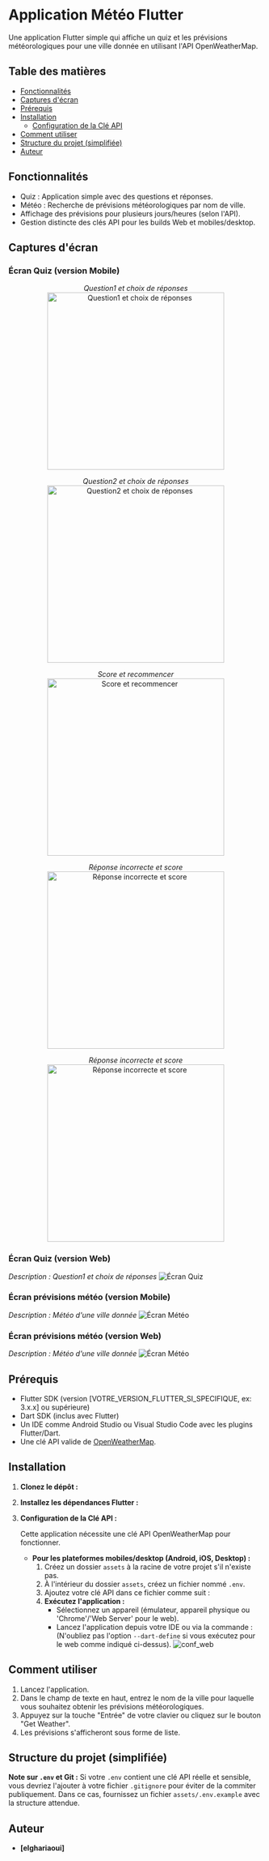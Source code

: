 # Application Météo Flutter

Une application Flutter simple qui affiche un quiz et les prévisions météorologiques pour une ville donnée en utilisant l'API OpenWeatherMap.

## Table des matières
* [Fonctionnalités](#fonctionnalités)
* [Captures d'écran](#captures-décran)
* [Prérequis](#prérequis)
* [Installation](#installation)
    * [Configuration de la Clé API](#configuration-de-la-clé-api)
* [Comment utiliser](#comment-utiliser)
* [Structure du projet (simplifiée)](#structure-du-projet-simplifiée)
* [Auteur](#auteur)

## Fonctionnalités

*   Quiz : Application simple avec des questions et réponses.
*   Météo : Recherche de prévisions météorologiques par nom de ville.
*   Affichage des prévisions pour plusieurs jours/heures (selon l'API).
*   Gestion distincte des clés API pour les builds Web et mobiles/desktop.

## Captures d'écran

### Écran Quiz (version Mobile)

<p align="center">
  <em>Question1 et choix de réponses</em><br/>
  <img src="assets/images/Capture_quiz_1.png" alt="Question1 et choix de réponses" width="350"/>
</p>

<p align="center">
  <em>Question2 et choix de réponses</em><br/>
  <img src="assets/images/Capture_quiz_2.png" alt="Question2 et choix de réponses" width="350"/>
</p>

<p align="center">
  <em>Score et recommencer</em><br/>
  <img src="assets/images/Capture_quiz_score_ok.png" alt="Score et recommencer" width="350"/>
</p>

<p align="center">
  <em>Réponse incorrecte et score</em><br/>
  <img src="assets/images/Capture_quiz_score_ko_1.png" alt="Réponse incorrecte et score" width="350"/>
</p>

<p align="center">
  <em>Réponse incorrecte et score</em><br/>
  <img src="assets/images/Capture_quiz_score_ko_2.png" alt="Réponse incorrecte et score" width="350"/>
</p>

### Écran Quiz (version Web)

*Description : Question1 et choix de réponses*
![Écran Quiz](assets/images/Capture_quiz_version_web.png)


### Écran prévisions météo (version Mobile)

*Description : Météo d'une ville donnée*
![Écran Météo](assets/images/Capture_weather.png)

### Écran prévisions météo (version Web)

*Description : Météo d'une ville donnée*
![Écran Météo](assets/images/Capture_quiz_version_web.png)


## Prérequis

*   Flutter SDK (version [VOTRE_VERSION_FLUTTER_SI_SPECIFIQUE, ex: 3.x.x] ou supérieure)
*   Dart SDK (inclus avec Flutter)
*   Un IDE comme Android Studio ou Visual Studio Code avec les plugins Flutter/Dart.
*   Une clé API valide de [OpenWeatherMap](https://openweathermap.org/api).

## Installation

1.  **Clonez le dépôt :**
2.  **Installez les dépendances Flutter :**
3.  **Configuration de la Clé API :**

    Cette application nécessite une clé API OpenWeatherMap pour fonctionner.

    *   **Pour les plateformes mobiles/desktop (Android, iOS, Desktop) :**
        1.  Créez un dossier `assets` à la racine de votre projet s'il n'existe pas.
        2.  À l'intérieur du dossier `assets`, créez un fichier nommé `.env`.
        3.  Ajoutez votre clé API dans ce fichier comme suit :    
        4.  **Exécutez l'application :**
            *   Sélectionnez un appareil (émulateur, appareil physique ou 'Chrome'/'Web Server' pour le web).
            *   Lancez l'application depuis votre IDE ou via la commande :
                (N'oubliez pas l'option `--dart-define` si vous exécutez pour le web comme indiqué ci-dessus).
                ![conf_web](assets/images/Capture_conf_version_web.png)
                
## Comment utiliser

1.  Lancez l'application.
2.  Dans le champ de texte en haut, entrez le nom de la ville pour laquelle vous souhaitez obtenir les prévisions météorologiques.
3.  Appuyez sur la touche "Entrée" de votre clavier ou cliquez sur le bouton "Get Weather".
4.  Les prévisions s'afficheront sous forme de liste.


## Structure du projet (simplifiée)      
**Note sur `.env` et Git :** Si votre `.env` contient une clé API réelle et sensible, vous devriez l'ajouter à votre fichier `.gitignore` pour éviter de la commiter publiquement. Dans ce cas, fournissez un fichier `assets/.env.example` avec la structure attendue.

## Auteur

*   **[elghariaoui]**
    
